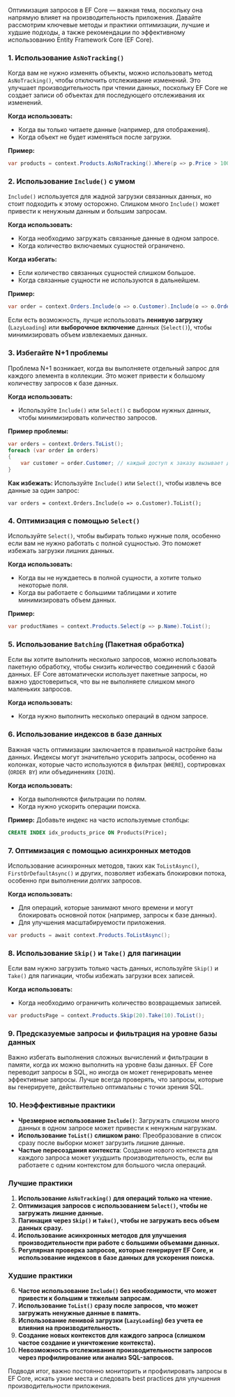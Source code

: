 Оптимизация запросов в EF Core — важная тема, поскольку она напрямую влияет на производительность приложения. Давайте рассмотрим ключевые методы и практики оптимизации, лучшие и худшие подходы, а также рекомендации по эффективному использованию Entity Framework Core (EF Core).

### 1. **Использование `AsNoTracking()`**

Когда вам не нужно изменять объекты, можно использовать метод `AsNoTracking()`, чтобы отключить отслеживание изменений. Это улучшает производительность при чтении данных, поскольку EF Core не создает записи об объектах для последующего отслеживания их изменений.

**Когда использовать:**

- Когда вы только читаете данные (например, для отображения).
- Когда объект не будет изменяться после загрузки.

**Пример:**

```C#
var products = context.Products.AsNoTracking().Where(p => p.Price > 100).ToList();

```

### 2. **Использование `Include()` с умом**

`Include()` используется для жадной загрузки связанных данных, но стоит подходить к этому осторожно. Слишком много `Include()` может привести к ненужным данным и большим запросам.

**Когда использовать:**

- Когда необходимо загружать связанные данные в одном запросе.
- Когда количество включаемых сущностей ограничено.

**Когда избегать:**

- Если количество связанных сущностей слишком большое.
- Когда связанные сущности не используются в дальнейшем.

**Пример:**

```C#
var order = context.Orders.Include(o => o.Customer).Include(o => o.OrderItems).FirstOrDefault(o => o.OrderId == orderId);

```

Если есть возможность, лучше использовать **ленивую загрузку** (`LazyLoading`) или **выборочное включение** данных (`Select()`), чтобы минимизировать объем извлекаемых данных.

### 3. **Избегайте N+1 проблемы**

Проблема N+1 возникает, когда вы выполняете отдельный запрос для каждого элемента в коллекции. Это может привести к большому количеству запросов к базе данных.

**Когда использовать:**

- Используйте `Include()` или `Select()` с выбором нужных данных, чтобы минимизировать количество запросов.

**Пример проблемы:**

```C#
var orders = context.Orders.ToList();
foreach (var order in orders)
{
    var customer = order.Customer; // каждый доступ к заказу вызывает дополнительный запрос
}

```

**Как избежать:** Используйте `Include()` или `Select()`, чтобы извлечь все данные за один запрос:

```C#s
var orders = context.Orders.Include(o => o.Customer).ToList();

```

### 4. **Оптимизация с помощью `Select()`**

Используйте `Select()`, чтобы выбирать только нужные поля, особенно если вам не нужно работать с полной сущностью. Это поможет избежать загрузки лишних данных.

**Когда использовать:**

- Когда вы не нуждаетесь в полной сущности, а хотите только некоторые поля.
- Когда вы работаете с большими таблицами и хотите минимизировать объем данных.

**Пример:**

```C#
var productNames = context.Products.Select(p => p.Name).ToList();

```

### 5. **Использование `Batching` (Пакетная обработка)**

Если вы хотите выполнить несколько запросов, можно использовать пакетную обработку, чтобы снизить количество соединений с базой данных. EF Core автоматически использует пакетные запросы, но важно удостовериться, что вы не выполняете слишком много маленьких запросов.

**Когда использовать:**

- Когда нужно выполнить несколько операций в одном запросе.

### 6. **Использование индексов в базе данных**

Важная часть оптимизации заключается в правильной настройке базы данных. Индексы могут значительно ускорить запросы, особенно на колонках, которые часто используются в фильтрах (`WHERE`), сортировках (`ORDER BY`) или объединениях (`JOIN`).

**Когда использовать:**

- Когда выполняются фильтрации по полям.
- Когда нужно ускорить операции поиска.

**Пример:** Добавьте индекс на часто используемые столбцы:

```SQL
CREATE INDEX idx_products_price ON Products(Price);

```

### 7. **Оптимизация с помощью асинхронных методов**

Использование асинхронных методов, таких как `ToListAsync()`, `FirstOrDefaultAsync()` и других, позволяет избежать блокировки потока, особенно при выполнении долгих запросов.

**Когда использовать:**

- Для операций, которые занимают много времени и могут блокировать основной поток (например, запросы к базе данных).
- Для улучшения масштабируемости приложения.

```C#
var products = await context.Products.ToListAsync();

```

### 8. **Использование `Skip()` и `Take()` для пагинации**

Если вам нужно загрузить только часть данных, используйте `Skip()` и `Take()` для пагинации, чтобы избежать загрузки всех записей.

**Когда использовать:**

- Когда необходимо ограничить количество возвращаемых записей.

```C#
var productsPage = context.Products.Skip(20).Take(10).ToList();

```

### 9. **Предсказуемые запросы и фильтрация на уровне базы данных**

Важно избегать выполнения сложных вычислений и фильтрации в памяти, когда их можно выполнить на уровне базы данных. EF Core переводит запросы в SQL, но иногда он может генерировать менее эффективные запросы. Лучше всегда проверять, что запросы, которые вы генерируете, действительно оптимальны с точки зрения SQL.

### 10. **Неэффективные практики**

- **Чрезмерное использование `Include()`**: Загружать слишком много данных в одном запросе может привести к ненужным нагрузкам.
- **Использование `ToList()` слишком рано**: Преобразование в список сразу после выборки может загрузить лишние данные.
- **Частые пересоздания контекста**: Создание нового контекста для каждого запроса может ухудшить производительность, если вы работаете с одним контекстом для большого числа операций.

### Лучшие практики

1. **Использование `AsNoTracking()` для операций только на чтение.**
2. **Оптимизация запросов с использованием `Select()`, чтобы не загружать лишние данные.**
3. **Пагинация через `Skip()` и `Take()`, чтобы не загружать весь объем данных сразу.**
4. **Использование асинхронных методов для улучшения производительности при работе с большими объемами данных.**
5. **Регулярная проверка запросов, которые генерирует EF Core, и использование индексов в базе данных для ускорения поиска.**

### Худшие практики

6. **Частое использование `Include()` без необходимости, что может привести к большим и тяжелым запросам.**
7. **Использование `ToList()` сразу после запросов, что может загружать ненужные данные в память.**
8. **Использование ленивой загрузки (`LazyLoading`) без учета ее влияния на производительность.**
9. **Создание новых контекстов для каждого запроса (слишком частое создание и уничтожение контекста).**
10. **Невозможность отслеживания производительности запросов через профилирование или анализ SQL-запросов.**

Подводя итог, важно постоянно мониторить и профилировать запросы в EF Core, искать узкие места и следовать best practices для улучшения производительности приложения.